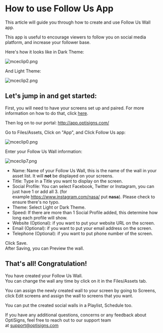 # How to use Follow Us App

This article will guide you through how to create and use Follow Us Wall app.

This app is useful to encourage viewers to follow you on social media platform, and increase your follower base.

Here's how it looks like in Dark Theme:

![mceclip0.png](https://support.optisigns.com/hc/article_attachments/360076703993)

And Light Theme:

![mceclip2.png](https://support.optisigns.com/hc/article_attachments/360076704013)

## **Let's jump in and get started:**

First, you will need to have your screens set up and paired. For more information on how to do that, click [here](https://www.optisigns.com/blog/how-to-set-up-digital-signs-with-optisigns-and-amazon-fire-tv).

Then log on to our portal: <http://app.optisigns.com/>

Go to Files/Assets, Click on "App", and Click Follow Us app:

![mceclip0.png](https://support.optisigns.com/hc/article_attachments/1500019182342)

Enter your Follow Us Wall information:

![mceclip7.png](https://support.optisigns.com/hc/article_attachments/360076704093)

* Name: Name of your Follow Us Wall, this is the name of the wall in your asset list. It will **not** be displayed on your screens.
* Title: Type in a Title you want to display on the screen.
* Social Profile: You can select Facebook, Twitter or Instagram, you can just have 1 or add all 3. (for example <https://www.instagram.com/nasa/> put **nasa**). Please check to ensure there's no typo.
* Theme: Select Light or Dark Theme.
* Speed: If there are more than 1 Social Profile added, this determine how long each profile will show.
* Website (Optional): if you want to put your website URL on the screen.
* Email (Optional): if you want to put your email address on the screen.
* Telephone (Optional): if you want to put phone number of the screen.

Click Save.  
After Saving, you can Preview the wall.

## **That's all! Congratulation!**

You have created your Follow Us Wall.  
You can change the wall any time by click on it in the Files/Assets tab.

You can assign the newly created wall to your screen by going to Screens, click Edit screens and assign the wall to screens that you want.

You can put the created social walls in a Playlist, Schedule too.

If you have any additional questions, concerns or any feedback about OptiSigns, feel free to reach out to our support team at [support@optisigns.com](mailto:support@optisigns.com)